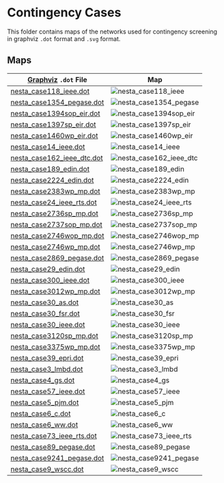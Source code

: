 Contingency Cases
=================


This folder contains maps of the networks used for contingency screening in graphviz `.dot` format and `.svg` format.


Maps
----

| [Graphviz](https://www.graphviz.org/) `.dot` File        | Map                                                   |
|----------------------------------------------------------|-------------------------------------------------------|
| [nesta_case118_ieee.dot](nesta_case118_ieee.dot)         | ![nesta_case118_ieee](nesta_case118_ieee.svg)         |
| [nesta_case1354_pegase.dot](nesta_case1354_pegase.dot)   | ![nesta_case1354_pegase](nesta_case1354_pegase.svg)   |
| [nesta_case1394sop_eir.dot](nesta_case1394sop_eir.dot)   | ![nesta_case1394sop_eir](nesta_case1394sop_eir.svg)   |
| [nesta_case1397sp_eir.dot](nesta_case1397sp_eir.dot)     | ![nesta_case1397sp_eir](nesta_case1397sp_eir.svg)     |
| [nesta_case1460wp_eir.dot](nesta_case1460wp_eir.dot)     | ![nesta_case1460wp_eir](nesta_case1460wp_eir.svg)     |
| [nesta_case14_ieee.dot](nesta_case14_ieee.dot)           | ![nesta_case14_ieee](nesta_case14_ieee.svg)           |
| [nesta_case162_ieee_dtc.dot](nesta_case162_ieee_dtc.dot) | ![nesta_case162_ieee_dtc](nesta_case162_ieee_dtc.svg) |
| [nesta_case189_edin.dot](nesta_case189_edin.dot)         | ![nesta_case189_edin](nesta_case189_edin.svg)         |
| [nesta_case2224_edin.dot](nesta_case2224_edin.dot)       | ![nesta_case2224_edin](nesta_case2224_edin.svg)       |
| [nesta_case2383wp_mp.dot](nesta_case2383wp_mp.dot)       | ![nesta_case2383wp_mp](nesta_case2383wp_mp.svg)       |
| [nesta_case24_ieee_rts.dot](nesta_case24_ieee_rts.dot)   | ![nesta_case24_ieee_rts](nesta_case24_ieee_rts.svg)   |
| [nesta_case2736sp_mp.dot](nesta_case2736sp_mp.dot)       | ![nesta_case2736sp_mp](nesta_case2736sp_mp.svg)       |
| [nesta_case2737sop_mp.dot](nesta_case2737sop_mp.dot)     | ![nesta_case2737sop_mp](nesta_case2737sop_mp.svg)     |
| [nesta_case2746wop_mp.dot](nesta_case2746wop_mp.dot)     | ![nesta_case2746wop_mp](nesta_case2746wop_mp.svg)     |
| [nesta_case2746wp_mp.dot](nesta_case2746wp_mp.dot)       | ![nesta_case2746wp_mp](nesta_case2746wp_mp.svg)       |
| [nesta_case2869_pegase.dot](nesta_case2869_pegase.dot)   | ![nesta_case2869_pegase](nesta_case2869_pegase.svg)   |
| [nesta_case29_edin.dot](nesta_case29_edin.dot)           | ![nesta_case29_edin](nesta_case29_edin.svg)           |
| [nesta_case300_ieee.dot](nesta_case300_ieee.dot)         | ![nesta_case300_ieee](nesta_case300_ieee.svg)         |
| [nesta_case3012wp_mp.dot](nesta_case3012wp_mp.dot)       | ![nesta_case3012wp_mp](nesta_case3012wp_mp.svg)       |
| [nesta_case30_as.dot](nesta_case30_as.dot)               | ![nesta_case30_as](nesta_case30_as.svg)               |
| [nesta_case30_fsr.dot](nesta_case30_fsr.dot)             | ![nesta_case30_fsr](nesta_case30_fsr.svg)             |
| [nesta_case30_ieee.dot](nesta_case30_ieee.dot)           | ![nesta_case30_ieee](nesta_case30_ieee.svg)           |
| [nesta_case3120sp_mp.dot](nesta_case3120sp_mp.dot)       | ![nesta_case3120sp_mp](nesta_case3120sp_mp.svg)       |
| [nesta_case3375wp_mp.dot](nesta_case3375wp_mp.dot)       | ![nesta_case3375wp_mp](nesta_case3375wp_mp.svg)       |
| [nesta_case39_epri.dot](nesta_case39_epri.dot)           | ![nesta_case39_epri](nesta_case39_epri.svg)           |
| [nesta_case3_lmbd.dot](nesta_case3_lmbd.dot)             | ![nesta_case3_lmbd](nesta_case3_lmbd.svg)             |
| [nesta_case4_gs.dot](nesta_case4_gs.dot)                 | ![nesta_case4_gs](nesta_case4_gs.svg)                 |
| [nesta_case57_ieee.dot](nesta_case57_ieee.dot)           | ![nesta_case57_ieee](nesta_case57_ieee.svg)           |
| [nesta_case5_pjm.dot](nesta_case5_pjm.dot)               | ![nesta_case5_pjm](nesta_case5_pjm.svg)               |
| [nesta_case6_c.dot](nesta_case6_c.dot)                   | ![nesta_case6_c](nesta_case6_c.svg)                   |
| [nesta_case6_ww.dot](nesta_case6_ww.dot)                 | ![nesta_case6_ww](nesta_case6_ww.svg)                 |
| [nesta_case73_ieee_rts.dot](nesta_case73_ieee_rts.dot)   | ![nesta_case73_ieee_rts](nesta_case73_ieee_rts.svg)   |
| [nesta_case89_pegase.dot](nesta_case89_pegase.dot)       | ![nesta_case89_pegase](nesta_case89_pegase.svg)       |
| [nesta_case9241_pegase.dot](nesta_case9241_pegase.dot)   | ![nesta_case9241_pegase](nesta_case9241_pegase.svg)   |
| [nesta_case9_wscc.dot](nesta_case9_wscc.dot)             | ![nesta_case9_wscc](nesta_case9_wscc.svg)             |
